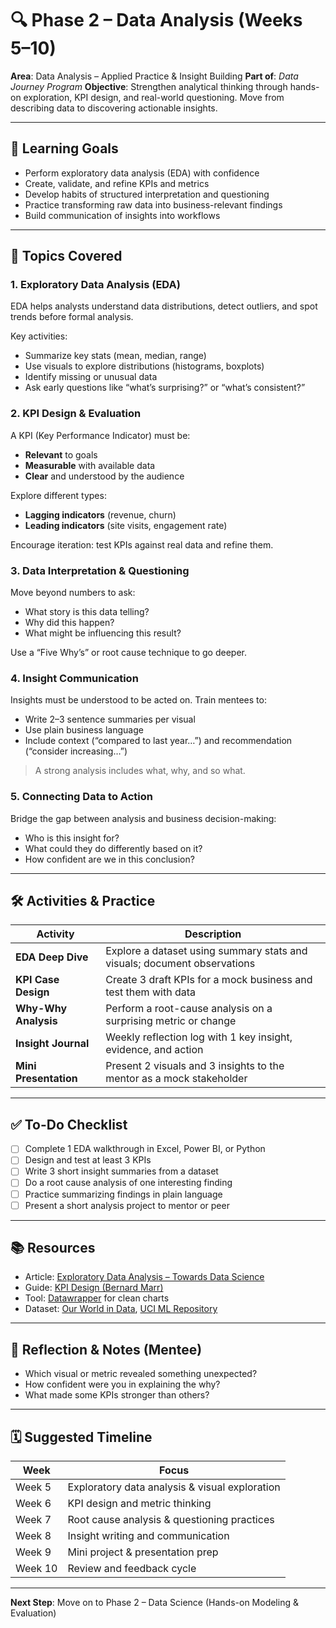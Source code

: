 # 🔍 Phase 2 – Data Analysis (Weeks 5–10)

**Area**: Data Analysis – Applied Practice & Insight Building
**Part of**: _Data Journey Program_
**Objective**: Strengthen analytical thinking through hands-on exploration, KPI design, and real-world questioning. Move from describing data to discovering actionable insights.

---

## 🌟 Learning Goals

- Perform exploratory data analysis (EDA) with confidence
- Create, validate, and refine KPIs and metrics
- Develop habits of structured interpretation and questioning
- Practice transforming raw data into business-relevant findings
- Build communication of insights into workflows

---

## 🧩 Topics Covered

### 1. **Exploratory Data Analysis (EDA)**

EDA helps analysts understand data distributions, detect outliers, and spot trends before formal analysis.

Key activities:

- Summarize key stats (mean, median, range)
- Use visuals to explore distributions (histograms, boxplots)
- Identify missing or unusual data
- Ask early questions like “what’s surprising?” or “what’s consistent?”

### 2. **KPI Design & Evaluation**

A KPI (Key Performance Indicator) must be:

- **Relevant** to goals
- **Measurable** with available data
- **Clear** and understood by the audience

Explore different types:

- **Lagging indicators** (revenue, churn)
- **Leading indicators** (site visits, engagement rate)

Encourage iteration: test KPIs against real data and refine them.

### 3. **Data Interpretation & Questioning**

Move beyond numbers to ask:

- What story is this data telling?
- Why did this happen?
- What might be influencing this result?

Use a “Five Why’s” or root cause technique to go deeper.

### 4. **Insight Communication**

Insights must be understood to be acted on. Train mentees to:

- Write 2–3 sentence summaries per visual
- Use plain business language
- Include context (“compared to last year…”) and recommendation (“consider increasing…”)

> A strong analysis includes what, why, and so what.

### 5. **Connecting Data to Action**

Bridge the gap between analysis and business decision-making:

- Who is this insight for?
- What could they do differently based on it?
- How confident are we in this conclusion?

---

## 🛠️ Activities & Practice

| Activity              | Description                                                              |
| --------------------- | ------------------------------------------------------------------------ |
| **EDA Deep Dive**     | Explore a dataset using summary stats and visuals; document observations |
| **KPI Case Design**   | Create 3 draft KPIs for a mock business and test them with data          |
| **Why-Why Analysis**  | Perform a root-cause analysis on a surprising metric or change           |
| **Insight Journal**   | Weekly reflection log with 1 key insight, evidence, and action           |
| **Mini Presentation** | Present 2 visuals and 3 insights to the mentor as a mock stakeholder     |

---

## ✅ To-Do Checklist

- [ ] Complete 1 EDA walkthrough in Excel, Power BI, or Python
- [ ] Design and test at least 3 KPIs
- [ ] Write 3 short insight summaries from a dataset
- [ ] Do a root cause analysis of one interesting finding
- [ ] Practice summarizing findings in plain language
- [ ] Present a short analysis project to mentor or peer

---

## 📚 Resources

- Article: [Exploratory Data Analysis – Towards Data Science](https://towardsdatascience.com/exploratory-data-analysis-8fc1cb20fd15)
- Guide: [KPI Design (Bernard Marr)](https://bernardmarr.com/)
- Tool: [Datawrapper](https://www.datawrapper.de/) for clean charts
- Dataset: [Our World in Data](https://ourworldindata.org/), [UCI ML Repository](https://archive.ics.uci.edu/ml/index.php)

---

## 📝 Reflection & Notes (Mentee)

- Which visual or metric revealed something unexpected?
- How confident were you in explaining the why?
- What made some KPIs stronger than others?

---

## 🗓️ Suggested Timeline

| Week    | Focus                                          |
| ------- | ---------------------------------------------- |
| Week 5  | Exploratory data analysis & visual exploration |
| Week 6  | KPI design and metric thinking                 |
| Week 7  | Root cause analysis & questioning practices    |
| Week 8  | Insight writing and communication              |
| Week 9  | Mini project & presentation prep               |
| Week 10 | Review and feedback cycle                      |

---

**Next Step**: Move on to Phase 2 – Data Science (Hands-on Modeling & Evaluation)
